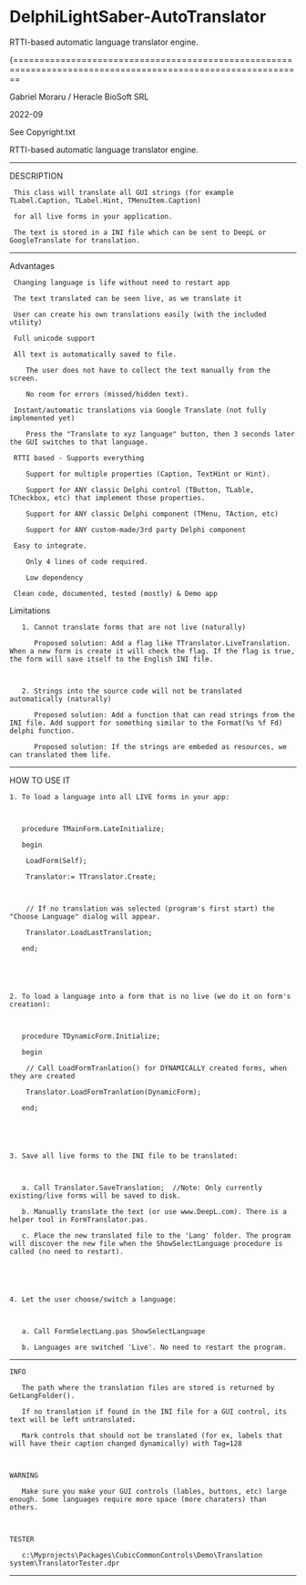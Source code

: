 # DelphiLightSaber-AutoTranslator
  
RTTI-based automatic language translator engine.
  

  

  
{=============================================================================================================
  
   Gabriel Moraru / Heracle BioSoft SRL
  
   2022-09
  
   See Copyright.txt
  

  
   RTTI-based automatic language translator engine.
  

  
--------------------------------------------------------------------------------------------------------------
  
   DESCRIPTION
  
     This class will translate all GUI strings (for example TLabel.Caption, TLabel.Hint, TMenuItem.Caption)
  
     for all live forms in your application.
  
     The text is stored in a INI file which can be sent to DeepL or GoogleTranslate for translation.
  
--------------------------------------------------------------------------------------------------------------
  

  
   Advantages
  
     Changing language is life without need to restart app
  
     The text translated can be seen live, as we translate it
  
     User can create his own translations easily (with the included utility)
  
     Full unicode support
  
     All text is automatically saved to file.
  
        The user does not have to collect the text manually from the screen.
  
        No room for errors (missed/hidden text).
  
     Instant/automatic translations via Google Translate (not fully implemented yet)
  
        Press the "Translate to xyz language" button, then 3 seconds later the GUI switches to that language.
  
     RTTI based - Supports everything
  
        Support for multiple properties (Caption, TextHint or Hint).
  
        Support for ANY classic Delphi control (TButton, TLable, TCheckbox, etc) that implement those properties.
  
        Support for ANY classic Delphi component (TMenu, TAction, etc)
  
        Support for ANY custom-made/3rd party Delphi component
  
     Easy to integrate.
  
        Only 4 lines of code required.
  
        Low dependency
  
     Clean code, documented, tested (mostly) & Demo app
  

  
   Limitations
  
       1. Cannot translate forms that are not live (naturally)
  
          Proposed solution: Add a flag like TTranslator.LiveTranslation. When a new form is create it will check the flag. If the flag is true, the form will save itself to the English INI file.
  

  
       2. Strings into the source code will not be translated automatically (naturally)
  
          Proposed solution: Add a function that can read strings from the INI file. Add support for something similar to the Format(%s %f Fd) delphi function.
  
          Proposed solution: If the strings are embeded as resources, we can translated them life.
  

  
--------------------------------------------------------------------------------------------------------------
  
   HOW TO USE IT
  

  
    1. To load a language into all LIVE forms in your app:
  

  
       procedure TMainForm.LateInitialize;
  
       begin
  
        LoadForm(Self);
  
        Translator:= TTranslator.Create;
  

  
        // If no translation was selected (program's first start) the "Choose Language" dialog will appear.
  
        Translator.LoadLastTranslation;
  
       end;
  

  

  
    2. To load a language into a form that is no live (we do it on form's creation):
  

  
       procedure TDynamicForm.Initialize;
  
       begin
  
        // Call LoadFormTranlation() for DYNAMICALLY created forms, when they are created
  
        Translator.LoadFormTranlation(DynamicForm);
  
       end;
  

  

  
    3. Save all live forms to the INI file to be translated:
  

  
       a. Call Translator.SaveTranslation;  //Note: Only currently existing/live forms will be saved to disk.
  
       b. Manually translate the text (or use www.DeepL.com). There is a helper tool in FormTranslator.pas.
  
       c. Place the new translated file to the 'Lang' folder. The program will discover the new file when the ShowSelectLanguage procedure is called (no need to restart).
  

  

  
    4. Let the user choose/switch a language:
  

  
       a. Call FormSelectLang.pas ShowSelectLanguage
  
       b. Languages are switched 'Live'. No need to restart the program.
  

  
--------------------------------------------------------------------------------------------------------------
  

  
    INFO
  
       The path where the translation files are stored is returned by GetLangFolder().
  
       If no translation if found in the INI file for a GUI control, its text will be left untranslated.
  
       Mark controls that should not be translated (for ex, labels that will have their caption changed dynamically) with Tag=128
  

  
    WARNING
  
       Make sure you make your GUI controls (lables, buttons, etc) large enough. Some languages require more space (more charaters) than others.
  

  
    TESTER
  
       c:\Myprojects\Packages\CubicCommonControls\Demo\Translation system\TranslatorTester.dpr
  
--------------------------------------------------------------------------------------------------------------
  

  
